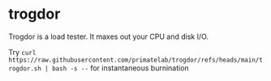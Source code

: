 # trogdor
Trogdor is a load tester. It maxes out your CPU and disk I/O.

Try `curl https://raw.githubusercontent.com/primatelab/trogdor/refs/heads/main/trogdor.sh | bash -s --` for instantaneous burnination

